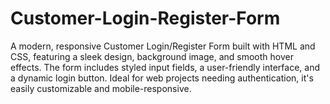 # Customer-Login-Register-Form
A modern, responsive Customer Login/Register Form built with HTML and CSS, featuring a sleek design, background image, and smooth hover effects. The form includes styled input fields, a user-friendly interface, and a dynamic login button. Ideal for web projects needing authentication, it's easily customizable and mobile-responsive.


